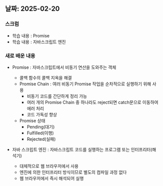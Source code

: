 ## 날짜: 2025-02-20

### 스크럼
- 학습 내용 : Promise
- 학습 내용 : 자바스크립트 엔진

### 새로 배운 내용
- Promise : 자바스크립트에서 비동기 연산을 도와주는 객체
  - 콜백 함수의 콜백 지옥을 해결
  - Promise Chain : 여러 비동기 Promise 작업을 순차적으로 실행하기 위해 사용
    - 비동기 코드를 간단하게 정리 가능
    - 여러 개의 Promise Chain 중 하나라도 reject되면 catch문으로 이동하여 에러 처리
    - 코드 가독성 향상
  - Promise 상태
    - Pending(대기)
    - Fulfilled(이행)
    - Rejected(실패)
   
- 자바 스크립트 엔진 : 자바스크립트 코드를 실행하는 프로그램 또는 인터프리터(해석기)
  - 대체적으로 웹 브라우저에서 사용
  - 엔진에 의한 인터프리터 방식이므로 별도의 컴파일 과정 없다
  - 웹 브라우저에서 즉시 해석되어 실행
